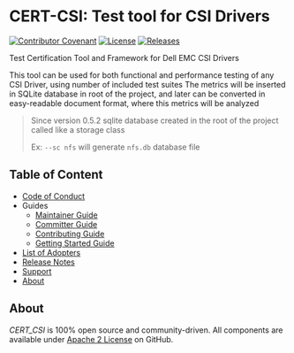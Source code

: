 <!--
Copyright (c) [YEARS] Dell Inc., or its subsidiaries. All Rights Reserved.

Licensed under the Apache License, Version 2.0 (the "License");
you may not use this file except in compliance with the License.
You may obtain a copy of the License at
   
    http://www.apache.org/licenses/LICENSE-2.0

Unless required by applicable law or agreed to in writing, software
distributed under the License is distributed on an "AS IS" BASIS,
WITHOUT WARRANTIES OR CONDITIONS OF ANY KIND, either express or implied.
See the License for the specific language governing permissions and
limitations under the License.
-->
# CERT-CSI: Test tool for CSI Drivers
[![Contributor Covenant](https://img.shields.io/badge/Contributor%20Covenant-v2.0%20adopted-ff69b4.svg)](docs/CODE_OF_CONDUCT.md) 
[![License](https://img.shields.io/badge/License-Apache%202.0-blue.svg)](https://www.apache.org/licenses/LICENSE-2.0)
[![Releases](https://img.shields.io/badge/Releases-green.svg)](https://github.com/dell/cert-csi/releases)

Test Certification Tool and Framework for Dell EMC CSI Drivers

This tool can be used for both functional and performance testing of any CSI Driver, using number of included test suites The metrics will be inserted in SQLite database in root of the project, and later can be converted in
easy-readable document format, where this metrics will be analyzed

> Since version 0.5.2 sqlite database created in the root of the project called like a storage class
>
>Ex: `--sc nfs` will generate `nfs.db` database file

## Table of Content
- [Code of Conduct](./docs/CODE_OF_CONDUCT.md)
- Guides
  - [Maintainer Guide](./docs/MAINTAINER_GUIDE.md)
  - [Committer Guide](./docs/COMMITTER_GUIDE.md)
  - [Contributing Guide](./docs/CONTRIBUTING.md)
  - [Getting Started Guide](./docs/GETTING_STARTED_GUIDE.md)
- [List of Adopters](./ADOPTERS.md)
- [Release Notes](./docs/RELEASE_NOTES.md)
- [Support](./docs/SUPPORT.md)
- [About](#about)

## About

_CERT_CSI_ is 100% open source and community-driven. All components are available
under [Apache 2 License](https://www.apache.org/licenses/LICENSE-2.0.html) on
GitHub.

